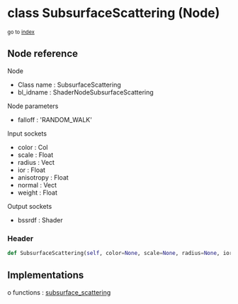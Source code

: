 # class SubsurfaceScattering (Node)

<sub>go to [index](/docs/index.md)</sub>

## Node reference

Node
 - Class name : SubsurfaceScattering
 - bl_idname : ShaderNodeSubsurfaceScattering

Node parameters
 - falloff : 'RANDOM_WALK'

Input sockets
 - color : Col
 - scale : Float
 - radius : Vect
 - ior : Float
 - anisotropy : Float
 - normal : Vect
 - weight : Float

Output sockets
 - bssrdf : Shader

### Header

``` python
def SubsurfaceScattering(self, color=None, scale=None, radius=None, ior=None, anisotropy=None, normal=None, falloff='RANDOM_WALK', node_label=None, node_color=None):
```

## Implementations

o functions : [subsurface_scattering](/docs/Shader_classes/subsurface_scattering.md)

